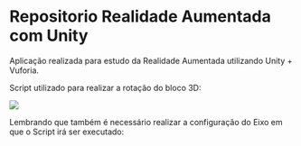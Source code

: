 # Repositorio Realidade Aumentada com Unity

Aplicação realizada para estudo da Realidade Aumentada utilizando Unity + Vuforia.



Script utilizado para realizar a rotação do bloco 3D:

<img src="img/scriptDeRotacao"><img>

Lembrando que também é necessário realizar a configuração do Eixo em que o Script irá ser executado:
